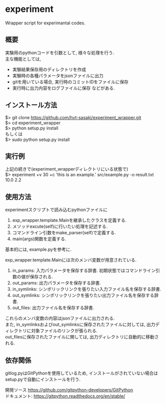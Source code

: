 # experiment
Wrapper script for experimantal codes.

## 概要
実験用のpythonコードを引数として, 様々な処理を行う.  
主な機能としては,  
- 実験結果保存用のディレクトリを作成
- 実験時の各種パラメータをjsonファイルに出力
- gitを用いている場合, 実行時のコミットIDをファイルに保存
- 実行時に出力内容をログファイルに保存
などがある.  

## インストール方法
$> git clone https://github.com/hyt-sasaki/experiment_wrapper.git  
$> cd experiment_wrapper  
$> python setup.py install  
    もしくは  
$> sudo python setup.py install  

## 実行例
上記の続きで(experiment_wrapperディレクトリにいる状態で)  
$> experiment +v 30 +c 'this is an example.' src/example.py -o result.txt 10.0 2.2

## 使用方法
experimentスクリプトで読み込むpythonファイルに  
1. exp_wrapper.template.Mainを継承したクラスを定義する.  
2. メソッドexcute(self)に行いたい処理を記述する.  
3. コマンドライン引数をmake_parser(self)で定義する.
4. main(args)関数を定義する.  

基本的には, example.pyを参考に.  

exp_wrapper.template.Mainには次のメンバ変数が用意されている.  
1. in_params: 入力パラメータを保存する辞書. 初期状態ではコマンドライン引数の値が保存される.  
2. out_params: 出力パラメータを保存する辞書.  
3. in_symlinks: シンボリックリンクを張りたい入力ファイル名を保存する辞書.  
4. out_symlinks: シンボリックリンクを張りたい出力ファイル名を保存する辞書.  
5. out_files: 出力ファイル名を保存する辞書.  

これらのメンバ変数の内容はjsonファイルに出力される.  
また, in_symlinksおよびout_symlinksに保存されたファイルに対しては, 出力ディレクトリに対象ファイルのリンクが張られる.  
out_filesに保存されたファイルに関しては, 出力ディレクトリに自動的に移動される.  
## 依存関係
gitlog.pyはGitPythonを使用しているため,
インストールがされていない場合はsetup.pyで自動にインストールを行う.

開発ソース
https://github.com/gitpython-developers/GitPython  
ドキュメント:
https://gitpython.readthedocs.org/en/stable/
